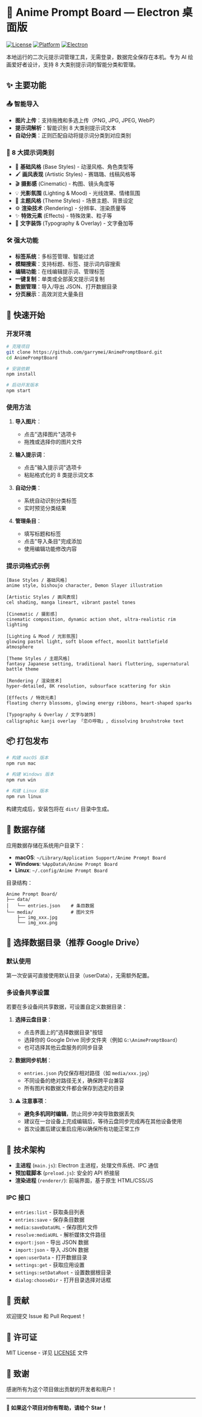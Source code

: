 # 🎨 Anime Prompt Board — Electron 桌面版

[![License](https://img.shields.io/badge/license-MIT-blue.svg)](LICENSE)
[![Platform](https://img.shields.io/badge/platform-macOS%20%7C%20Windows%20%7C%20Linux-lightgrey.svg)](https://github.com/garrymei/AnimePromptBoard)
[![Electron](https://img.shields.io/badge/electron-31.3.1-9feaf9.svg)](https://www.electronjs.org/)

本地运行的二次元提示词管理工具，无需登录，数据完全保存在本机。专为 AI 绘画爱好者设计，支持 8 大类别提示词的智能分类和管理。

## ✨ 主要功能

### 📤 智能导入
- **图片上传**：支持拖拽和多选上传（PNG, JPG, JPEG, WebP）
- **提示词解析**：智能识别 8 大类别提示词文本
- **自动分类**：正则匹配自动将提示词分类到对应类别

### 🎯 8 大提示词类别
- 🎨 **基础风格** (Base Styles) - 动漫风格、角色类型等
- 🖌️ **画风表现** (Artistic Styles) - 赛璐璐、线稿风格等  
- 🎬 **摄影感** (Cinematic) - 构图、镜头角度等
- 💡 **光影氛围** (Lighting & Mood) - 光线效果、情绪氛围
- 🏮 **主题风格** (Theme Styles) - 场景主题、背景设定
- ⚙️ **渲染技术** (Rendering) - 分辨率、渲染质量等
- ✨ **特效元素** (Effects) - 特殊效果、粒子等
- 📝 **文字装饰** (Typography & Overlay) - 文字叠加等

### 🛠️ 强大功能
- **标签系统**：多标签管理、智能过滤
- **模糊搜索**：支持标题、标签、提示词内容搜索
- **编辑功能**：在线编辑提示词、管理标签
- **一键复制**：单类或全部英文提示词复制
- **数据管理**：导入/导出 JSON、打开数据目录
- **分页展示**：高效浏览大量条目

## 🚀 快速开始

### 开发环境
```bash
# 克隆项目
git clone https://github.com/garrymei/AnimePromptBoard.git
cd AnimePromptBoard

# 安装依赖
npm install

# 启动开发版本
npm start
```

### 使用方法

1. **导入图片**：
   - 点击"选择图片"选项卡
   - 拖拽或选择你的图片文件

2. **输入提示词**：
   - 点击"输入提示词"选项卡
   - 粘贴格式化的 8 类提示词文本

3. **自动分类**：
   - 系统自动识别分类标签
   - 实时预览分类结果

4. **管理条目**：
   - 填写标题和标签
   - 点击"导入条目"完成添加
   - 使用编辑功能修改内容

### 提示词格式示例
```
[Base Styles / 基础风格]
anime style, bishoujo character, Demon Slayer illustration

[Artistic Styles / 画风表现]
cel shading, manga lineart, vibrant pastel tones

[Cinematic / 摄影感]
cinematic composition, dynamic action shot, ultra-realistic rim lighting

[Lighting & Mood / 光影氛围]
glowing pastel light, soft bloom effect, moonlit battlefield atmosphere

[Theme Styles / 主题风格]
fantasy Japanese setting, traditional haori fluttering, supernatural battle theme

[Rendering / 渲染技术]
hyper-detailed, 8K resolution, subsurface scattering for skin

[Effects / 特效元素]
floating cherry blossoms, glowing energy ribbons, heart-shaped sparks

[Typography & Overlay / 文字与装饰]
calligraphic kanji overlay 「恋の呼吸」, dissolving brushstroke text
```

## 📦 打包发布

```bash
# 构建 macOS 版本
npm run mac

# 构建 Windows 版本  
npm run win

# 构建 Linux 版本
npm run linux
```

构建完成后，安装包将在 `dist/` 目录中生成。

## 💾 数据存储

应用数据存储在系统用户目录下：

- **macOS**: `~/Library/Application Support/Anime Prompt Board`
- **Windows**: `%AppData%/Anime Prompt Board`
- **Linux**: `~/.config/Anime Prompt Board`

目录结构：
```
Anime Prompt Board/
├── data/
│   └── entries.json    # 条目数据
└── media/              # 图片文件
    ├── img_xxx.jpg
    └── img_xxx.png
```

## 📁 选择数据目录（推荐 Google Drive）

### 默认使用
第一次安装可直接使用默认目录（userData），无需额外配置。

### 多设备共享设置
若要在多设备间共享数据，可设置自定义数据目录：

1. **选择云盘目录**：
   - 点击界面上的"选择数据目录"按钮
   - 选择你的 Google Drive 同步文件夹（例如 `G:\AnimePromptBoard`）
   - 也可选择其他云盘服务的同步目录

2. **数据同步机制**：
   - `entries.json` 内仅保存相对路径（如 `media/xxx.jpg`）
   - 不同设备的绝对路径无关，确保跨平台兼容
   - 所有图片和数据文件都会保存到选定的目录

3. **⚠️ 注意事项**：
   - **避免多机同时编辑**，防止同步冲突导致数据丢失
   - 建议在一台设备上完成编辑后，等待云盘同步完成再在其他设备使用
   - 首次设置后建议重启应用以确保所有功能正常工作

## 🔧 技术架构

- **主进程** (`main.js`): Electron 主进程，处理文件系统、IPC 通信
- **预加载脚本** (`preload.js`): 安全的 API 桥接层
- **渲染进程** (`renderer/`): 前端界面，基于原生 HTML/CSS/JS

### IPC 接口
- `entries:list` - 获取条目列表
- `entries:save` - 保存条目数据
- `media:saveDataURL` - 保存图片文件
- `resolve:mediaURL` - 解析媒体文件路径
- `export:json` - 导出 JSON 数据
- `import:json` - 导入 JSON 数据
- `open:userData` - 打开数据目录
- `settings:get` - 获取应用设置
- `settings:setDataRoot` - 设置数据根目录
- `dialog:chooseDir` - 打开目录选择对话框

## 🤝 贡献

欢迎提交 Issue 和 Pull Request！

## 📄 许可证

MIT License - 详见 [LICENSE](LICENSE) 文件

## 🙏 致谢

感谢所有为这个项目做出贡献的开发者和用户！

---

**🌟 如果这个项目对你有帮助，请给个 Star！**
